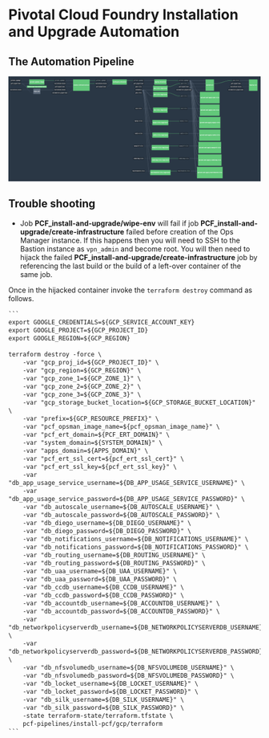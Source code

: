 # Pivotal Cloud Foundry Installation and Upgrade Automation

## The Automation Pipeline

![Install and Upgrade Pipeline](../../docs/images/pcf-install-and-upgrade-pipeline.png)

## Trouble shooting

* Job **PCF_install-and-upgrade/wipe-env** will fail if job **PCF_install-and-upgrade/create-infrastructure** failed before creation of the Ops Manager instance. If this happens then you will need to SSH to the Bastion instance as `vpn_admin` and become root. You will then need to hijack the failed **PCF_install-and-upgrade/create-infrastructure** job by referencing the last build or the build of a left-over container of the same job.

Once in the hijacked container invoke the `terraform destroy` command as follows.

    ```
    export GOOGLE_CREDENTIALS=${GCP_SERVICE_ACCOUNT_KEY}
    export GOOGLE_PROJECT=${GCP_PROJECT_ID}
    export GOOGLE_REGION=${GCP_REGION}

    terraform destroy -force \
        -var "gcp_proj_id=${GCP_PROJECT_ID}" \
        -var "gcp_region=${GCP_REGION}" \
        -var "gcp_zone_1=${GCP_ZONE_1}" \
        -var "gcp_zone_2=${GCP_ZONE_2}" \
        -var "gcp_zone_3=${GCP_ZONE_3}" \
        -var "gcp_storage_bucket_location=${GCP_STORAGE_BUCKET_LOCATION}" \
        -var "prefix=${GCP_RESOURCE_PREFIX}" \
        -var "pcf_opsman_image_name=${pcf_opsman_image_name}" \
        -var "pcf_ert_domain=${PCF_ERT_DOMAIN}" \
        -var "system_domain=${SYSTEM_DOMAIN}" \
        -var "apps_domain=${APPS_DOMAIN}" \
        -var "pcf_ert_ssl_cert=${pcf_ert_ssl_cert}" \
        -var "pcf_ert_ssl_key=${pcf_ert_ssl_key}" \
        -var "db_app_usage_service_username=${DB_APP_USAGE_SERVICE_USERNAME}" \
        -var "db_app_usage_service_password=${DB_APP_USAGE_SERVICE_PASSWORD}" \
        -var "db_autoscale_username=${DB_AUTOSCALE_USERNAME}" \
        -var "db_autoscale_password=${DB_AUTOSCALE_PASSWORD}" \
        -var "db_diego_username=${DB_DIEGO_USERNAME}" \
        -var "db_diego_password=${DB_DIEGO_PASSWORD}" \
        -var "db_notifications_username=${DB_NOTIFICATIONS_USERNAME}" \
        -var "db_notifications_password=${DB_NOTIFICATIONS_PASSWORD}" \
        -var "db_routing_username=${DB_ROUTING_USERNAME}" \
        -var "db_routing_password=${DB_ROUTING_PASSWORD}" \
        -var "db_uaa_username=${DB_UAA_USERNAME}" \
        -var "db_uaa_password=${DB_UAA_PASSWORD}" \
        -var "db_ccdb_username=${DB_CCDB_USERNAME}" \
        -var "db_ccdb_password=${DB_CCDB_PASSWORD}" \
        -var "db_accountdb_username=${DB_ACCOUNTDB_USERNAME}" \
        -var "db_accountdb_password=${DB_ACCOUNTDB_PASSWORD}" \
        -var "db_networkpolicyserverdb_username=${DB_NETWORKPOLICYSERVERDB_USERNAME}" \
        -var "db_networkpolicyserverdb_password=${DB_NETWORKPOLICYSERVERDB_PASSWORD}" \
        -var "db_nfsvolumedb_username=${DB_NFSVOLUMEDB_USERNAME}" \
        -var "db_nfsvolumedb_password=${DB_NFSVOLUMEDB_PASSWORD}" \
        -var "db_locket_username=${DB_LOCKET_USERNAME}" \
        -var "db_locket_password=${DB_LOCKET_PASSWORD}" \
        -var "db_silk_username=${DB_SILK_USERNAME}" \
        -var "db_silk_password=${DB_SILK_PASSWORD}" \
        -state terraform-state/terraform.tfstate \
        pcf-pipelines/install-pcf/gcp/terraform
    ```